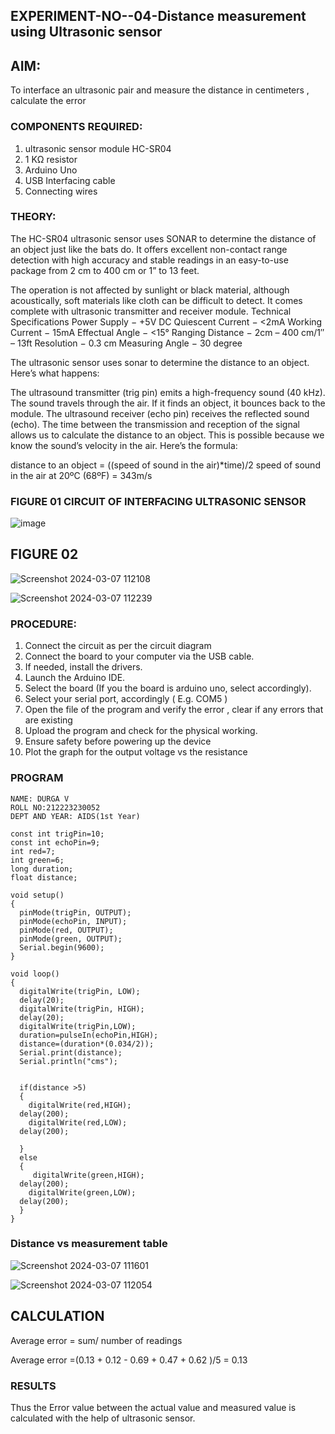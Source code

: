 ## EXPERIMENT-NO--04-Distance measurement using Ultrasonic sensor

## AIM: 
To interface an ultrasonic pair and measure the distance in centimeters , calculate the error
 
### COMPONENTS REQUIRED:
1.	ultrasonic sensor module HC-SR04
2.	1 KΩ resistor 
3.	Arduino Uno 
4.	USB Interfacing cable 
5.	Connecting wires 


### THEORY: 
The HC-SR04 ultrasonic sensor uses SONAR to determine the distance of an object just like the bats do. It offers excellent non-contact range detection with high accuracy and stable readings in an easy-to-use package from 2 cm to 400 cm or 1” to 13 feet.

The operation is not affected by sunlight or black material, although acoustically, soft materials like cloth can be difficult to detect. It comes complete with ultrasonic transmitter and receiver module.
Technical Specifications
Power Supply − +5V DC
Quiescent Current − <2mA
Working Current − 15mA
Effectual Angle − <15°
Ranging Distance − 2cm – 400 cm/1″ – 13ft
Resolution − 0.3 cm
Measuring Angle − 30 degree

The ultrasonic sensor uses sonar to determine the distance to an object. Here’s what happens:

The ultrasound transmitter (trig pin) emits a high-frequency sound (40 kHz).
The sound travels through the air. If it finds an object, it bounces back to the module.
The ultrasound receiver (echo pin) receives the reflected sound (echo).
The time between the transmission and reception of the signal allows us to calculate the distance to an object. This is possible because we know the sound’s velocity in the air. Here’s the formula:

distance to an object = ((speed of sound in the air)*time)/2
speed of sound in the air at 20ºC (68ºF) = 343m/s

### FIGURE 01 CIRCUIT OF INTERFACING ULTRASONIC SENSOR 


![image](https://user-images.githubusercontent.com/36288975/166430594-5adb4ca9-5a42-4781-a7e6-7236b3766a85.png)

## FIGURE 02
![Screenshot 2024-03-07 112108](https://github.com/DurgaV240106/Experiment--04-Interfacing-digital-output-with-arduino-ultrasonic-sensor/assets/144870878/55068832-6932-4de2-b2a7-3320fcf2a874)

![Screenshot 2024-03-07 112239](https://github.com/DurgaV240106/Experiment--04-Interfacing-digital-output-with-arduino-ultrasonic-sensor/assets/144870878/69d21cfd-4852-460c-89dd-087ccf81e1a4)


### PROCEDURE:
1.	Connect the circuit as per the circuit diagram 
2.	Connect the board to your computer via the USB cable.
3.	If needed, install the drivers.
4.	Launch the Arduino IDE.
5.	Select the board (If you the board is arduino uno, select accordingly).
6.	Select your serial port, accordingly ( E.g. COM5 )
7.	Open the file of the program  and verify the error , clear if any errors that are existing 
8.	Upload the program and check for the physical working. 
9.	Ensure safety before powering up the device 
10.	Plot the graph for the output voltage vs the resistance 


### PROGRAM 
```
NAME: DURGA V
ROLL NO:212223230052
DEPT AND YEAR: AIDS(1st Year)

const int trigPin=10;
const int echoPin=9;
int red=7;
int green=6;
long duration;
float distance;

void setup()
{
  pinMode(trigPin, OUTPUT);
  pinMode(echoPin, INPUT);
  pinMode(red, OUTPUT);
  pinMode(green, OUTPUT);
  Serial.begin(9600);
}

void loop()
{
  digitalWrite(trigPin, LOW);
  delay(20); 
  digitalWrite(trigPin, HIGH);
  delay(20);
  digitalWrite(trigPin,LOW);
  duration=pulseIn(echoPin,HIGH);
  distance=(duration*(0.034/2));
  Serial.print(distance);
  Serial.println("cms");
  
  
  if(distance >5)
  {
    digitalWrite(red,HIGH);
  delay(200);
    digitalWrite(red,LOW);
  delay(200);
    
  }
  else
  {
     digitalWrite(green,HIGH);
  delay(200);
    digitalWrite(green,LOW);
  delay(200);
  }
}
```
    




### Distance vs measurement table 

![Screenshot 2024-03-07 111601](https://github.com/DurgaV240106/Experiment--04-Interfacing-digital-output-with-arduino-ultrasonic-sensor/assets/144870878/43a70b92-2a22-4c36-9cba-65229a35ca2f)

![Screenshot 2024-03-07 112054](https://github.com/DurgaV240106/Experiment--04-Interfacing-digital-output-with-arduino-ultrasonic-sensor/assets/144870878/f8ee1abe-873f-4d8f-a595-8d79f477b3d5)
   

## CALCULATION

Average error = sum/ number of readings 

Average error =(0.13 + 0.12 - 0.69 + 0.47 + 0.62 )/5 = 0.13
			
			
			
			
			
 








### RESULTS

Thus the Error value between the actual value and measured value is calculated with the help of ultrasonic sensor.





 

